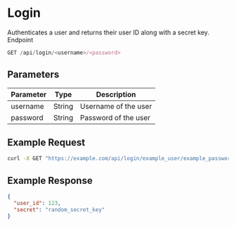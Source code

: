 # Login

Authenticates a user and returns their user ID along with a secret key.
Endpoint


```js
GET /api/login/<username>/<password>
```

## Parameters

| Parameter | Type   | Description         |
|    -      |   -    |      -              |
| username  | String |Username of the user |
| password  | String |Password of the user |

## Example Request

```bash
curl -X GET "https://example.com/api/login/example_user/example_password"
```

## Example Response

```json
{
  "user_id": 123,
  "secret": "random_secret_key"
}
```